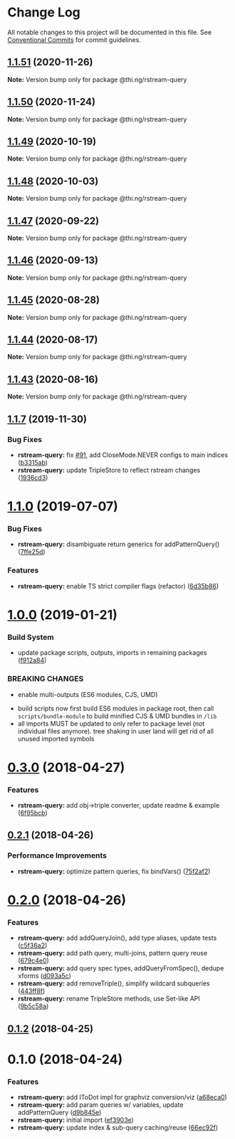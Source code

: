 # Change Log

All notable changes to this project will be documented in this file.
See [Conventional Commits](https://conventionalcommits.org) for commit guidelines.

## [1.1.51](https://github.com/thi-ng/umbrella/compare/@thi.ng/rstream-query@1.1.50...@thi.ng/rstream-query@1.1.51) (2020-11-26)

**Note:** Version bump only for package @thi.ng/rstream-query





## [1.1.50](https://github.com/thi-ng/umbrella/compare/@thi.ng/rstream-query@1.1.49...@thi.ng/rstream-query@1.1.50) (2020-11-24)

**Note:** Version bump only for package @thi.ng/rstream-query





## [1.1.49](https://github.com/thi-ng/umbrella/compare/@thi.ng/rstream-query@1.1.48...@thi.ng/rstream-query@1.1.49) (2020-10-19)

**Note:** Version bump only for package @thi.ng/rstream-query





## [1.1.48](https://github.com/thi-ng/umbrella/compare/@thi.ng/rstream-query@1.1.47...@thi.ng/rstream-query@1.1.48) (2020-10-03)

**Note:** Version bump only for package @thi.ng/rstream-query





## [1.1.47](https://github.com/thi-ng/umbrella/compare/@thi.ng/rstream-query@1.1.46...@thi.ng/rstream-query@1.1.47) (2020-09-22)

**Note:** Version bump only for package @thi.ng/rstream-query





## [1.1.46](https://github.com/thi-ng/umbrella/compare/@thi.ng/rstream-query@1.1.45...@thi.ng/rstream-query@1.1.46) (2020-09-13)

**Note:** Version bump only for package @thi.ng/rstream-query





## [1.1.45](https://github.com/thi-ng/umbrella/compare/@thi.ng/rstream-query@1.1.44...@thi.ng/rstream-query@1.1.45) (2020-08-28)

**Note:** Version bump only for package @thi.ng/rstream-query





## [1.1.44](https://github.com/thi-ng/umbrella/compare/@thi.ng/rstream-query@1.1.43...@thi.ng/rstream-query@1.1.44) (2020-08-17)

**Note:** Version bump only for package @thi.ng/rstream-query





## [1.1.43](https://github.com/thi-ng/umbrella/compare/@thi.ng/rstream-query@1.1.42...@thi.ng/rstream-query@1.1.43) (2020-08-16)

**Note:** Version bump only for package @thi.ng/rstream-query





## [1.1.7](https://github.com/thi-ng/umbrella/compare/@thi.ng/rstream-query@1.1.6...@thi.ng/rstream-query@1.1.7) (2019-11-30)

### Bug Fixes

* **rstream-query:** fix [#91](https://github.com/thi-ng/umbrella/issues/91), add CloseMode.NEVER configs to main indices ([b3315ab](https://github.com/thi-ng/umbrella/commit/b3315ab39c53b6d6cad065062c4114a6159b9a8e))
* **rstream-query:** update TripleStore to reflect rstream changes ([1936cd3](https://github.com/thi-ng/umbrella/commit/1936cd3b24dee7a97bfa8f5863dc933ca3267ad9))

# [1.1.0](https://github.com/thi-ng/umbrella/compare/@thi.ng/rstream-query@1.0.26...@thi.ng/rstream-query@1.1.0) (2019-07-07)

### Bug Fixes

* **rstream-query:** disambiguate return generics for addPatternQuery() ([7ffe25d](https://github.com/thi-ng/umbrella/commit/7ffe25d))

### Features

* **rstream-query:** enable TS strict compiler flags (refactor) ([6d35b86](https://github.com/thi-ng/umbrella/commit/6d35b86))

# [1.0.0](https://github.com/thi-ng/umbrella/compare/@thi.ng/rstream-query@0.3.63...@thi.ng/rstream-query@1.0.0) (2019-01-21)

### Build System

* update package scripts, outputs, imports in remaining packages ([f912a84](https://github.com/thi-ng/umbrella/commit/f912a84))

### BREAKING CHANGES

* enable multi-outputs (ES6 modules, CJS, UMD)

- build scripts now first build ES6 modules in package root, then call
  `scripts/bundle-module` to build minified CJS & UMD bundles in `/lib`
- all imports MUST be updated to only refer to package level
  (not individual files anymore). tree shaking in user land will get rid of
  all unused imported symbols

<a name="0.3.0"></a>
# [0.3.0](https://github.com/thi-ng/umbrella/compare/@thi.ng/rstream-query@0.2.2...@thi.ng/rstream-query@0.3.0) (2018-04-27)

### Features

* **rstream-query:** add obj->triple converter, update readme & example ([6f95bcb](https://github.com/thi-ng/umbrella/commit/6f95bcb))

<a name="0.2.1"></a>
## [0.2.1](https://github.com/thi-ng/umbrella/compare/@thi.ng/rstream-query@0.2.0...@thi.ng/rstream-query@0.2.1) (2018-04-26)

### Performance Improvements

* **rstream-query:** optimize pattern queries, fix bindVars() ([75f2af2](https://github.com/thi-ng/umbrella/commit/75f2af2))

<a name="0.2.0"></a>
# [0.2.0](https://github.com/thi-ng/umbrella/compare/@thi.ng/rstream-query@0.1.2...@thi.ng/rstream-query@0.2.0) (2018-04-26)

### Features

* **rstream-query:** add addQueryJoin(), add type aliases, update tests ([c5f36a2](https://github.com/thi-ng/umbrella/commit/c5f36a2))
* **rstream-query:** add path query, multi-joins, pattern query reuse ([679c4e0](https://github.com/thi-ng/umbrella/commit/679c4e0))
* **rstream-query:** add query spec types, addQueryFromSpec(), dedupe xforms ([d093a5c](https://github.com/thi-ng/umbrella/commit/d093a5c))
* **rstream-query:** add removeTriple(), simplify wildcard subqueries ([443ff8f](https://github.com/thi-ng/umbrella/commit/443ff8f))
* **rstream-query:** rename TripleStore methods, use Set-like API ([9b5c58a](https://github.com/thi-ng/umbrella/commit/9b5c58a))

<a name="0.1.2"></a>
## [0.1.2](https://github.com/thi-ng/umbrella/compare/@thi.ng/rstream-query@0.1.1...@thi.ng/rstream-query@0.1.2) (2018-04-25)

<a name="0.1.0"></a>
# 0.1.0 (2018-04-24)

### Features

* **rstream-query:** add IToDot impl for graphviz conversion/viz ([a68eca0](https://github.com/thi-ng/umbrella/commit/a68eca0))
* **rstream-query:** add param queries w/ variables, update addPatternQuery ([d9b845e](https://github.com/thi-ng/umbrella/commit/d9b845e))
* **rstream-query:** initial import ([ef3903e](https://github.com/thi-ng/umbrella/commit/ef3903e))
* **rstream-query:** update index & sub-query caching/reuse ([66ec92f](https://github.com/thi-ng/umbrella/commit/66ec92f))

